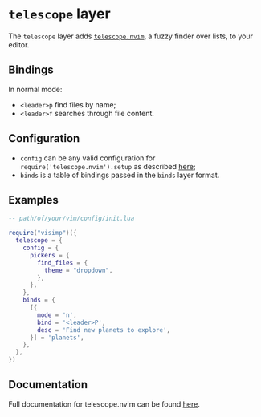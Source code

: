 # `telescope` layer

The `telescope` layer adds
[`telescope.nvim`](https://github.com/nvim-telescope/telescope.nvim), a fuzzy
finder over lists, to your editor.

## Bindings

In normal mode:

- `<leader>p` find files by name;
- `<leader>f` searches through file content.

## Configuration

- `config` can be any valid configuration for `require('telescope.nvim').setup`
  as described [here](https://github.com/nvim-telescope/telescope.nvim?tab=readme-ov-file#customization);
- `binds` is a table of bindings passed in the `binds` layer format.

## Examples

```lua
-- path/of/your/vim/config/init.lua

require("visimp")({
  telescope = {
    config = {
      pickers = {
        find_files = {
          theme = "dropdown",
        },
      },
    },
    binds = {
      [{
        mode = 'n',
        bind = '<leader>P',
        desc = 'Find new planets to explore',
      }] = 'planets',
    },
  },
})
```

## Documentation

Full documentation for telescope.nvim can be found
[here](https://github.com/nvim-telescope/telescope.nvim/blob/master/doc/telescope.txt).
